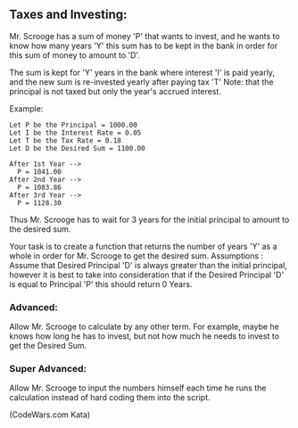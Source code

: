 ## Taxes and Investing:

Mr. Scrooge has a sum of money 'P' that wants to invest, and he wants to know how many years 'Y' this sum has to be kept in the bank in order for this sum of money to amount to 'D'.

The sum is kept for 'Y' years in the bank where interest 'I' is paid yearly, and the new sum is re-invested yearly after paying tax 'T'
Note: that the principal is not taxed but only the year's accrued interest.

Example:
```
Let P be the Principal = 1000.00      
Let I be the Interest Rate = 0.05      
Let T be the Tax Rate = 0.18      
Let D be the Desired Sum = 1100.00

After 1st Year -->
  P = 1041.00
After 2nd Year -->
  P = 1083.86
After 3rd Year -->
  P = 1128.30
```

Thus Mr. Scrooge has to wait for 3 years for the initial principal to amount to the desired sum.

Your task is to create a function that returns the number of years 'Y' as a whole in order for Mr. Scrooge to get the desired sum.
Assumptions : Assume that Desired Principal 'D' is always greater than the initial principal, however it is best to take into consideration that if the Desired Principal 'D' is equal to Principal 'P' this should return 0 Years.

### Advanced:
Allow Mr. Scrooge to calculate by any other term. For example, maybe he knows how long he has to invest, but not how much he needs to invest to get the Desired Sum.

### Super Advanced:
Allow Mr. Scrooge to input the numbers himself each time he runs the calculation instead of hard coding them into the script.

(CodeWars.com Kata)
